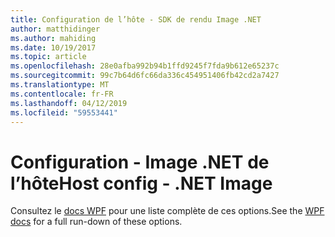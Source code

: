 ```yaml
---
title: Configuration de l’hôte - SDK de rendu Image .NET
author: matthidinger
ms.author: mahiding
ms.date: 10/19/2017
ms.topic: article
ms.openlocfilehash: 28e0afba992b94b1ffd9245f7fda9b612e65237c
ms.sourcegitcommit: 99c7b64d6fc66da336c454951406fb42cd2a7427
ms.translationtype: MT
ms.contentlocale: fr-FR
ms.lasthandoff: 04/12/2019
ms.locfileid: "59553441"
---
```

# <a name="host-config---net-image"></a><span data-ttu-id="f6de3-102">Configuration - Image .NET de l’hôte</span><span class="sxs-lookup"><span data-stu-id="f6de3-102">Host config - .NET Image</span></span>

<span data-ttu-id="f6de3-103">Consultez le [docs WPF](../net-wpf/getting-started.md) pour une liste complète de ces options.</span><span class="sxs-lookup"><span data-stu-id="f6de3-103">See the [WPF docs](../net-wpf/getting-started.md) for a full run-down of these options.</span></span>